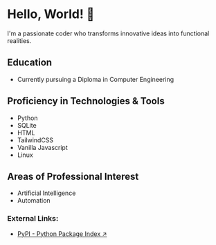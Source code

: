 # Hello, World! 👋

I'm a passionate coder who transforms innovative ideas into functional realities.

## Education
- Currently pursuing a Diploma in Computer Engineering

## Proficiency in Technologies & Tools
- Python
- SQLite
- HTML
- TailwindCSS
- Vanilla Javascript
- Linux

## Areas of Professional Interest
- Artificial Intelligence
- Automation

### External Links:
- [PyPI - Python Package Index ↗](https://pypi.org/user/Sijey/)
